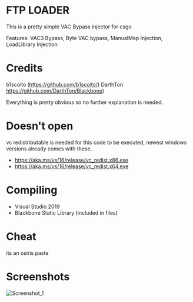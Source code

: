 # FTP LOADER
This is a pretty simple VAC Bypass injector for csgo


Features:
VAC3 Bypass,
Byte VAC bypass,
ManualMap Injection,
LoadLibrary Injection


# Credits
b1scoito (https://github.com/b1scoito/)
DarthTon https://github.com/DarthTon/Blackbone)

Everything is pretty obvious so no further explanation is needed.

# Doesn't open
vc redistributable is needed for this code to be executed, newest windows versions already comes with these.
- https://aka.ms/vs/16/release/vc_redist.x86.exe
- https://aka.ms/vs/16/release/vc_redist.x64.exe

# Compiling
- Visual Studio 2019
- Blackbone Static Library (included in files)

# Cheat
its an osiris paste

# Screenshots
![Screenshot_1](https://user-images.githubusercontent.com/86177056/122668286-21486d80-d16c-11eb-884e-16228aee6837.png)
